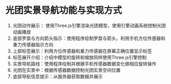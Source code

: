 # 光团实景导航功能与实现方式

1. 光团动作展示： 使用Three.js引擎渲染光团模型，使用引擎动画系统控制光团动画播放
2. 底部罗盘与方向箭头指示：使用程序绘制罗盘与箭头，利用手机方位传感器和重力传感器指示方向
3. 上部标签展示：利用方位传感器和重力传感器在屏幕正确位置显示标签
4. 标签展开介绍：介绍中模型的旋转和缩放同样使用Three.js引擎控制
5. 实景导航路线：使用程序绘制并根据手机传感器数据变化做相应旋转操作
6. 光团在实景中：根据传感器数据控制光团实景空间位置
7. 底部导航信息提示：从服务器获取数据并展示


